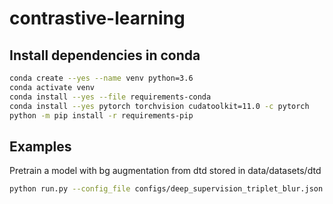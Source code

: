 # contrastive-learning


## Install dependencies in conda

```bash
conda create --yes --name venv python=3.6
conda activate venv
conda install --yes --file requirements-conda
conda install --yes pytorch torchvision cudatoolkit=11.0 -c pytorch 
python -m pip install -r requirements-pip
```

## Examples

Pretrain a model with bg augmentation from dtd stored in data/datasets/dtd
```bash
python run.py --config_file configs/deep_supervision_triplet_blur.json --texture_directory data/datasets/dtd --target cone --output_dir data/test
```

